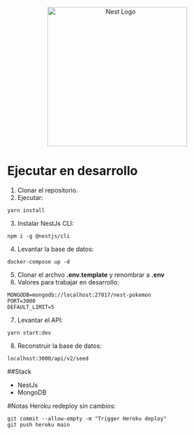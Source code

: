 <p align="center">
  <a href="http://nestjs.com/" target="blank"><img src="https://nestjs.com/img/logo_text.svg" width="320" alt="Nest Logo" /></a>
</p>

# Ejecutar en desarrollo

1. Clonar el repositorio.
2. Ejecutar:
```
yarn install
```
3. Instalar NestJs CLI:
```
npm i -g @nestjs/cli
```
4. Levantar la base de datos:
````
docker-compose up -d
````
5. Clonar el archvo __.env.template__ y renombrar a __.env__
6. Valores para trabajar en desarrollo:
````
MONGODB=mongodb://localhost:27017/nest-pokemon
PORT=3000
DEFAULT_LIMIT=5
````
7. Levantar el API:
````
yarn start:dev
````
8. Reconstruir la base de datos:
````
localhost:3000/api/v2/seed
````


##Stack
* NestJs
* MongoDB


#Notas
Heroku redeploy sin cambios:
````
git commit --allow-empty -m "Trigger Heroku deploy"
git push heroku main
`````
